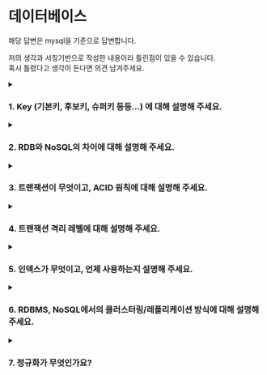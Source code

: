 # 데이터베이스
해당 답변은 mysql을 기준으로 답변합니다.   

저의 생각과 서칭기반으로 작성한 내용이라 틀린점이 있을 수 있습니다.  
혹시 틀렸다고 생각이 든다면 의견 남겨주세요.
<details>
  <summary><h3>1. Key (기본키, 후보키, 슈퍼키 등등...) 에 대해 설명해 주세요.</h3></summary>
  
- 기본키는 수정이 가능한가요?
  - Alter를 이용해 기본키를 삭제하고 다시 생성한다.
    - 생성 : `Alter table 테이블명 add (constraint 제약조건이름) primary key(컬럼명, 컬럼명)`
    - 삭제 : `Alter table 테이블명 drop (constraint 제약조건이름) primary key`
  - 기본키가 auto_increment일 경우 auto_increment를 해제후 삭제한다.
- 사실 MySQL의 경우, 기본키를 설정하지 않아도 테이블이 만들어집니다. 어떻게 이게 가능한 걸까요?
  - 먼저 답으로는 기본적으로 사용자가 설정하지 않아도 auto_increment 속성의 Generated Invisibed PK가 생성됩니다.
  - 그렇기에 그냥 명시적으로 생성하고 해당 컬럼을 활용하는것이 좋습니다.
  - PK가 없는 테이블에서 대량의 변경작업이 발생한다면, secondary장비에서 복제 지연이 발생하는 경우를 간헐적으로 경험할 수 있다고합니다.
    - [리플리케이션 문제(feat.복제지연, semi-sync)](https://iiaii.tistory.com/entry/%EB%A6%AC%ED%94%8C%EB%A6%AC%EC%BC%80%EC%9D%B4%EC%85%98%EC%9D%98-%EB%AC%B8%EC%A0%9C%EC%99%80-%ED%95%B4%EA%B2%B0%EB%B0%A9%EB%B2%95-%EB%B3%B5%EC%A0%9C%EC%A7%80%EC%97%B0-semi-sync)
  - 기본키가 있는 경우 테이블 탐색에 용이합니다.
  - 기본키를 이용하여 중복데이터 제거 나 검색시 특정 인덱스만 찾아보는 등의 방식이 가능하기 때문입니다.
  - 하지만 기본키가 없다고 테이블이 아닌것은 아니나 관계형 데이터베이스가 지향하는점과 어긋나는 경향이 있습니다.
  - [기본키에 대한 탐구](https://blog.naver.com/PostView.naver?blogId=k65fac&logNo=222399911833&parentCategoryNo=&categoryNo=68&viewDate=&isShowPopularPosts=true&from=search)
  - [리플리케이션](https://iiaii.tistory.com/entry/%EB%A6%AC%ED%94%8C%EB%A6%AC%EC%BC%80%EC%9D%B4%EC%85%98Replication)

- 외래키 값은 NULL이 들어올 수 있나요?
  - 네 가능합니다.
  - 하지만 대부분의 외래키는 다른 테이블의 PK 또는 UK입니다.
  - 그렇기에 특별한 경우가 아니라면 참조 무결성을 지켜주는것이 좋습니다.
  - 하지만 모든사원은 부서를 가지고 있지만 신입사원은 부서가 정해지지 않았을 수도 있으니 NULL일 수도 있겠죠?

- 어떤 칼럼의 정의에 UNIQUE 키워드가 붙는다고 가정해 봅시다. 이 칼럼을 활용한 쿼리의 성능은 그렇지 않은 것과 비교해서 어떻게 다를까요?
  - 해당 문제가 pk같은 인덱스 활용을 묻는것인지 pk가 아닌 unique 칼럼을 묻는것인지 모르겠다.
    - 일단 대충 정리하도록 하겠음
  - row-based 환경에서 pk가 없는 테이블의 replication할때 활용 가능하다.
  - UNIQUE 칼럼은 secondary index로 활용이 가능합니다.
  - 테이블당 여러개를 가질 수 있다.
  - 테이블은 clustered index를 기준으로 정렬되어있기에 secondary index 기준으로는 정렬되어 있지않다.
  - 하지만 secondary index가 꼭 unique 칼럼을 이용하는것은 아니다.
</details>

<details>
  <summary><h3>2. RDB와 NoSQL의 차이에 대해 설명해 주세요.</h3></summary>
  
- RDB의 강점과, 약점이 무엇인가요?
  - 강점
    - ACID, Transaction을 지원한다.
    - 명확한 데이터 구조 보장
    - UPDATE가 잦은 시스템에 용이
  - 약점
    - ACID, Transaction을 지키며 수평적 확장하는 것이 쉽지않다.(join 연산의 복잡성, 샤딩의 어려움)
    - 스키마 변경의 어려움
    - 복잡한 쿼리 연산에서의 성능 저하 우려
    - 비정형 데이터 처리의 한계
      
- NoSQL의 강점과, 약점이 무엇인가요?
  - 강점
    - 유연하고 자유로운 데이터 구조
    - 새로운 필드 추가의 자유로움
    - 많은 데이터양 처리에 용이
    - 수평적 확장 용이
  - 약점
    - ACID, Transaction을 지원하지 않는다.
    - 데이터 중복 발생 가능
    - 많은 중복 데이터로 인해 데이터 변경시 모든 컬렉션에서 수정해야함
    - 데이터 일관성 저하 및 용량 증가
    - 명확한 데이터 구조 보장 X

- RDB의 어떠한 특징 때문에 NoSQL에 비해 부하가 많이 걸릴 "수" 있을까요? (주의: 무조건 NoSQL이 RDB 보다 빠르다라고 생각하면 큰일 납니다!)
  - RDB의 경우 데이터의 무결성이 특징이라고 생각합니다.
  - 그렇기에 데이터의 여러 무결성들을 지키려면 Transaction과 lock 같은 기능이 잘 활용 되어야 하는데
  - 그러한 기능들이 같은양의 트래픽일 때 NoSQL보다 부하가 더 걸릴 요소로 작용한다고 생각합니다.
  - 많은 트래픽이 요구되는 상황에서 RDB의 경우 분산 DB설계가 쉽지 않습니다.
    - master/slave 구조 에서의 데이터 동기화 문제
    - 데이터 샤딩시 HotSpot-key 문제
    - 안정 해시 전략 구조
- NoSQL을 활용한 경험이 있나요? 있다면, 왜 RDB를 선택하지 않고 해당 DB를 선택했는지 설명해 주세요.
  - ~~활용한 경험 없음 ㅇㅁㅇ~~
  - 비 관계형 데이터베이스가 바람직한 경우
    - 아주 낮은 응답 지연시간이 요구됨
    - 다루는 데이터가 비정형데이터
    - 데이터를 직렬화 하거나 역직렬화 할 수 있기만 하면됨
    - 아주 많은 양의 데이터를 저장해야함
      
</details>

<details>
  <summary><h3>3. 트랜잭션이 무엇이고, ACID 원칙에 대해 설명해 주세요.</h3></summary>
트랜잭션이란 DB를 탐색,변경을 수행하는 작업 단위입니다.

DB는 트랜잭션을 관리하여 무결성의 원칙을 관리합니다. <- 애매한 발언

- ACID 원칙을 DBMS는 어떻게 보장하나요?
  - 원자성(Atomicity)
    - 현재 수행하고 있는 트랜잭션의 변경 내역을 유지하며, 이전 commit된 상태를 임시 영역에 저장한다.
    - 수행중 트랜잭션 오류 발생시 임시 영역에 저장한 상태로 rollback한다.
    - UNDO 로그를 활용하여 rollback을 진행한다.
  - 일관성(Consistency)
    - 일관성은 트랜잭션 수행 전,후 데이터 모델의 모든 제약 조건을 만족하는것을 통해 보장한다.
    - 테이블의 일관성을 깨는 데이터를 받아선 안된다는 느낌입니다.
    - 지속성과 차이점을 명확하게 알면 좋을것 같습니다.
    - 테이블 간의 참조키를 변경시 두 테이블 모두 데이터를 변경함으로써 일관성을 보장합니다.
  - 고립성(Isolation)
    - 병행 처리(concurrent processing)
      1. CPU의 멀티프로세싱과 마찬가지로 트랜잭션에 정해진 시간을 할당하는 방식으로 진행합니다.
      2. 시간이 끝나면 다른 트랜잭션을 실행하는 방식으로 트랜잭션들을 조금씩 처리합니다.
      3. 트랜잭션의 간섭이 일어날 경우 Dirty Read, Non-repeatable Read, Phantom Read등 여러 문제가 발생합니다.
    - 고립성 보장
      1. 병행 처리를 위해선 고립성 보장이 중요합니다.
      2. 세마포어와 비슷한 개념으로 lock % excute unlock을 통해 고립성을 보장합니다.
      3. 하지만 lock, unlock의 부작용으로 데드락상태에 빠질 수 있습니다.
    - 2PL 프로토콜(2 Phase Locking)
      1. 데드락 방지를 위한 프로토콜입니다.
      2. 2가지의 locking 단계가 존재합니다.
      3. 상승 단계(grwoing pahse)는 read_lock, write_lock을 의미합니다.
      4. 하강 단계(shrinking phase)는 unlock을 의미합니다.
      5. 두 단계가 번갈아 수행되지 않고 lock이 다 수행된후 unlock을 수행해야한다는 프로토콜입니다.
    - 참고로 locking에도 두 가지의 방법이 있습니다.
    - 보수적 locking(conservative locking)
      1. 트랜잭션이 시작되면 모든 lock을 얻는 방식
      2. 데드락이 발생하지 않지만 병행성이 좋지 못함
    - 엄격한 locking(strict locking)
      1. 트랜잭션이 commit을 만날 때까지 lock을 가지고 commit을 만나면 unlock하는 방식
      2. 데드락이 발생하지만 병행성이 좋음
      3. 일반적으로 병행성이 좋은 strict 방식을 사용합니다.
  - 지속성(Durability)
    - 수행을 성공적으로 완료한 트랜잭션은 변경한 데이터를 영구 저장해야한다.
    - Durability는 내구성이라는 뜻도 가지고 있습니다.
    - 성공적으로 수행된 트랜잭션의 경우 장애가 발생하여도 데이터 자체에는 영향없이 보존되어야 한다는 뜻입니다.
    - DB 장애 발생시 회복절차를 수행하여 발생 이전의 DB로 만든다.
    - 일정 주기로 원본 내용을 덤프에 저장해두거나, 로그파일을 이용해 이전 상태로 되돌립니다.
    - 트랜잭션 종료 후 발생한 장애에는 종료를 확정하기 위해 REDO로그를 이용합니다.
    - 트랜잭션중 발생한 장애는 트랜잭션을 취소하기 위해 UNDO 로그를 이용합니다.
- 트랜잭션을 사용해 본 경험이 있나요? 어떤 경우에 사용할 수 있나요?
  - 답변이 어렵당.
- 읽기에는 트랜잭션을 걸지 않아도 될까요?
  - 트랜잭션 진행중 발생한 장애에 대비한 로그가 남지 않아도 됩니다.
  - JPA의 경우에는 더티체크를 위한 스냅샷을 저장하지 않아도 됩니다. (다른 ORM 몰라)
  - Transaction ID 설정에 대한 오버헤드를 해결해줍니다.
  - 그리고 Master/slave 환경에서 분산에도 용이할것입니다.
</details>

<details>
  <summary><h3>4. 트랜잭션 격리 레벨에 대해 설명해 주세요.</h3></summary>

- 모든 DBMS가 4개의 레벨을 모두 구현하고 있나요? 그렇지 않다면 그 이유는 무엇일까요?
  - PostgreSQL은 READ UNCOMMITED를 지원하지 않습니다.
  - ANSI 문법 호환성 때문에 문법을 허용하지만 내부적으로는 readcommiteed 격리수준으로 작동합니다.
  - 표준 규약에서는 각 수준에서 발생하면 안되는 경우는 언급하지만 그보다 엄격한 방식은 허용한다.
  - PostgreSQL은 다중 버전 동시성 제어를 구현하는 경우 Read Uncommitted 수준을 지원할 수 없기에 지원하지 않는다고 합니다.
  - mySQL은 4가지를 다 구성하고 있습니다.
  - 하지만 Mysql의 InnoDB의 경우 갭 락과 넥스트 키 락으로 인해 이미 REPEATABLE READ수준 에서도 PHANTOM READ가 발생하지 않는다.
    
- 만약 MySQL을 사용하고 있다면, (InnoDB 기준) Undo 영역과 Redo 영역에 대해 설명해 주세요.
  - 영역을 로그와 같은 말이라고 생각하고 답변 하겠습니다.
  - undo 로그는 변경 내역이 저장되고 Redo로그는 변경 이후의 내역이 저장됩니다.
  - 트랜잭션 종료 후 발생한 장애에는 종료를 확정하기 위해 REDO로그를 이용합니다.
  - 트랜잭션중 발생한 장애는 트랜잭션을 취소하기 위해 UNDO 로그를 이용합니다.
- 그런데, 스토리지 엔진이 정확히 무엇을 하는 건가요?
  - 실제 데이터를 디스크 스토리지에 저장하거나 디스크 스토리지로부터 데이터를 읽어오는 부분을 전담합니다.
  - 스토리지 엔진은 데이터 테이블을 어떤 방식으로 구성할것인지 세팅이 되어있습니다.
  - MyISAM 테이블은 디스크 쓰기 작업까지 포그라운드 스레드가 처리함(지연 쓰기가 있지만 일반적인 방식은 아님)
  - InnoDB 데이터 버퍼나 캐시까지만 포그라운드 스레드가 처리하고 나머지 버퍼로 부터 디스크까지 기록하는 작업은 백스레드가 처리한다.
  - 여러가지 차이가 있다.
</details>

<details>
  <summary><h3>5. 인덱스가 무엇이고, 언제 사용하는지 설명해 주세요.</h3></summary>
  
현재 index 부분을 읽기 전이라 읽고 난 후 좀더 깊이있게 정리해보겠습니다.

- 일반적으로 인덱스는 수정이 잦은 테이블에선 사용하지 않기를 권합니다. 왜 그럴까요?
  - 인덱스는 CUD 방식보단 Read 방식을 활용할때 그 장점이 발휘합니다.
  - 탐색에는 용이하지만, 데이터의 수정이나 삽입이 발생하면 그것에 맞추어 index 또한 변경이 일어나야 합니다.
  - 그렇기에 수정이 잦은 테이블에선 index의 효율이 떨어집니다.
  
- 앞 꼬리질문에 대해, 그렇다면 인덱스에서 사용하지 않겠다고 선택한 값은 위 정책을 그대로 따라가나요?
  - 위 정책을 따라가냐는게 무슨말인지 모르겠음
    
- ORDER BY/GROUP BY 연산의 동작 과정을 인덱스의 존재여부와 연관지어서 설명해 주세요.

- 기본키는 인덱스라고 할 수 있을까요? 그렇지 않다면, 인덱스와 기본키는 어떤 차이가 있나요?

- 그렇다면 외래키는요?

- 인덱스가 데이터의 물리적 저장에도 영향을 미치나요? 그렇지 않다면, 데이터는 어떤 순서로 물리적으로 저장되나요?

- 우리가 아는 RDB가 아닌 NoSQL (ex. Redis, MongoDB 등)는 인덱스를 갖고 있나요? 만약 있다면, RDB의 인덱스와는 어떤 차이가 있을까요?

- (A, B) 와 같은 방식으로 인덱스를 설정한 테이블에서, A 조건 없이 B 조건만 사용하여 쿼리를 요청했습니다. 해당 쿼리는 인덱스를 탈까요?
- 
</details>

<details>
  <summary><h3>6. RDBMS, NoSQL에서의 클러스터링/레플리케이션 방식에 대해 설명해 주세요.</h3></summary>
  
~~Nosql 생략 빠밤~~
  
- 이러한 분산 환경에선, 트랜잭션을 어떻게 관리할 수 있을까요?
  - slave 환경에서는 데이터의 읽기만 수정과 삽입은 master 노드에서만 진행하도록 트랜잭션을 관리 할 수 있겠습니다.
    
- 마스터, 슬레이브 데이터 동기화 전 까지의 데이터 정합성을 지키는 방법은 무엇이 있을까요?
  - 복제 방식에는 비동기 복제, 반동기 복제 방식이 존재합니다.
  - 비동기 복제는 트랜잭션의 commit이 복제 DB에 바로 반영되지는 않습니다.
  - 반동기 복제는 master에서 slave의 ACK를 받고 Transaction을 진행한다.
  - 정합성을 보장해주지만 오히려 원래의 의도를 벗어나 slave가 master에 영향을 미친다.
  - 본인 서비스에 맞도록 잘 정해서 서비스 하는게 좋을 것같습니다.
- 다중 트랜잭션 상황에서의 Deadlock 상황과, 이를 해결하기 위한 방법에 대해 설명해 주세요.
  - 2PL 프로토콜(2 Phase Locking)
    - 데드락 방지를 위한 프로토콜입니다.
    - 2가지의 locking 단계가 존재합니다.
    - 상승 단계(grwoing pahse)는 read_lock, write_lock을 의미합니다.
    - 하강 단계(shrinking phase)는 unlock을 의미합니다.
    - 두 단계가 번갈아 수행되지 않고 lock이 다 수행된후 unlock을 수행해야한다는 프로토콜입니다.
- 샤딩 방식은 무엇인가요? 만약 본인이 DB를 분산해서 관리해야 한다면, 레플리케이션 방식과 샤딩 방식 중 어떤 것을 사용할 것 같나요?
  - DB 샤딩은 여러 DB에 같은 데이터를 가지고 있는것이 아닌 각기 다 다른 데이터를 가지도록 DB를 분산하는 방식입니다.
  - 두 방식의 장점과 단점이 다르다고 생각합니다. 그렇기에 상황에 맞게 활용하는게 중요하다고 생각합니다.
  - 샤딩 방식
    - 동일한 스키마의 DB를 유지하기에 수평적 확장에 용이할것입니다.
    - 하지만 프로그램 복잡도 상승 및 서버간 연결 비용 증가
  - 레플리케이션
    - DB는 대부분의 경우 read 작업이 많기에 replication만으로도 충분히 성능을 높힐 수 있음.
    - 비동기 동기화로 진행시 지연시간이 거의 없다. (?)
    - 장애 대응에 용이하다.
    - 하지만 각각 다른 서버에서 운영하기에 동기화 과정에서 정합성이 깨질 수 있다.
</details>

<details>
  <summary><h3>7. 정규화가 무엇인가요?</h3></summary>
  
정규화(Normalization)의 기본 목표는 테이블 간에 중복된 데이타를 허용하지 않는다는 것입니다.
  
중복된 데이터를 허용하지 않음으로써 무결성(Integrity)를 유지할 수 있으며,   
DB의 저장 용량 역시 줄일 수 있습니다.
  
- 정규화를 하지 않을 경우, 발생할 수 있는 이상현상에 대해 설명해 주세요.
  - 삭제 이상(deletion anomly)
    - 튜플 삭제 시 같이 저장된 다른 정보까지 연쇄적으로 삭제되는 현상
  - 삽입 이상(insertion anomly)
    - 튜플 삽입 시 특정 속성에 해당하는 값이 없어 NULL값을 입력해야 하는 현상
  - 수정 이상(update anomly)
    - 튜플 수정 시 중복된 데이터의 일부만 수정되어 데이터의 불일치 문제가 일어나는 현상
  - 정규화를 진행하면 이상 현상들을 제거할 수 있습니다.
  - 하지만 릴레이션이 너무 많아지면 join 연산의 부담이 증가하게 됩니다.
- 각 정규화에 대해, 그 정규화가 진행되기 전/후의 테이블의 변화에 대해 설명해 주세요.
  - 제 1 정규형(1NF)
    - 모든 칼럼은 하나의 값을 가지도록 합니다.
  - 제 2 정규형(2NF)
    - 제 1정규형을 지킨 상태에서 
- 정규화가 무조건 좋은가요? 그렇지 않다면, 어떤 상황에서 역정규화를 하는게 좋은지 설명해 주세요.

</details>
